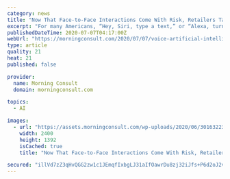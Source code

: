 ```yaml
---
category: news
title: "Now That Face-to-Face Interactions Come With Risk, Retailers Taking Closer Look at Voice AI Technology"
excerpt: "For many Americans, “Hey, Siri, type a text,” or “Alexa, turn up the volume” have become common phrases as voice assistants and smart speakers have become more popular. Now, artificial intelligence and voice tech experts predict that consumers will be issuing similar commands in retail spaces if doing so helps reduce the spread of the coronavirus."
publishedDateTime: 2020-07-07T04:17:00Z
webUrl: "https://morningconsult.com/2020/07/07/voice-artificial-intelligence-technology-retail/"
type: article
quality: 21
heat: 21
published: false

provider:
  name: Morning Consult
  domain: morningconsult.com

topics:
  - AI

images:
  - url: "https://assets.morningconsult.com/wp-uploads/2020/06/30163223/grocery-cart-with-item-1005638-1.jpg"
    width: 2400
    height: 1392
    isCached: true
    title: "Now That Face-to-Face Interactions Come With Risk, Retailers Taking Closer Look at Voice AI Technology"

secured: "illVd7zZ3qHvQGG2zw1c1JEmqfIxbgLJ31aIfOawrDu8zj32iJfs+P6d2oJ2vcaAAmYqApFbWeqn0Ca3kwrClezpNDhsWGS9HtrKRgPKRmdu1jphDy+JZ3MxJLVmjD8xdp86iFyrckhGefOrQJyiTLbf3negGAr26Uoc4HJGfhCx6SZTqAAY+Z2mHUKbKcJOQ0Jjoez9iywrQ3mwpwC+oHrDAVzAdBLt6MWnap8oDwUHsg+uAFlbxOg7Y/NYO1h2pBHTI0xNrqkopTcXtZafFc7sApLqYugC1yFJjE3ewuRK9RRXRCSvvWd7iU4O0Hr4AtC1DsrqlR/PiNUI8BRbTA==;fmHHVCA0YOHZ9HDkx+kMEA=="
---
```


